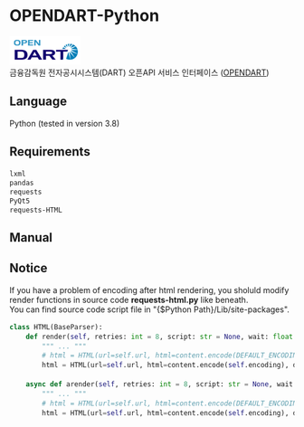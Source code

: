 # OPENDART-Python
![opendart](./Resource/opendart_logo.png)<br>
금융감독원 전자공시시스템(DART) 오픈API 서비스 인터페이스 ([OPENDART](http://opendart.fss.or.kr))

Language
--
Python (tested in version 3.8)

Requirements
--
```
lxml
pandas
requests
PyQt5
requests-HTML
```

Manual
--

Notice
--
If you have a problem of encoding after html rendering, you sholuld modify render functions in source code 
**requests-html.py** like beneath.<br>
You can find source code script file in "{$Python Path}/Lib/site-packages".
```python
class HTML(BaseParser):
    def render(self, retries: int = 8, script: str = None, wait: float = 0.2, scrolldown=False, sleep: int = 0, reload: bool = True, timeout: Union[float, int] = 8.0, keep_page: bool = False):
        """ ... """
        # html = HTML(url=self.url, html=content.encode(DEFAULT_ENCODING), default_encoding=DEFAULT_ENCODING)
        html = HTML(url=self.url, html=content.encode(self.encoding), default_encoding=DEFAULT_ENCODING)

    async def arender(self, retries: int = 8, script: str = None, wait: float = 0.2, scrolldown=False, sleep: int = 0, reload: bool = True, timeout: Union[float, int] = 8.0, keep_page: bool = False):
        """ ... """
        # html = HTML(url=self.url, html=content.encode(DEFAULT_ENCODING), default_encoding=DEFAULT_ENCODING)
        html = HTML(url=self.url, html=content.encode(self.encoding), default_encoding=DEFAULT_ENCODING)
```
